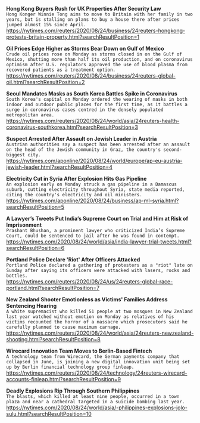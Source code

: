 **Hong Kong Buyers Rush for UK Properties After Security Law**\
`Hong Konger Winnie Tong aims to move to Britain with her family in two years, but is stalling on plans to buy a house there after prices jumped almost 15% since April.`\
https://nytimes.com/reuters/2020/08/24/business/24reuters-hongkong-protests-britain-property.html?searchResultPosition=1

**Oil Prices Edge Higher as Storms Bear Down on Gulf of Mexico**\
`Crude oil prices rose on Monday as storms closed in on the Gulf of Mexico, shutting more than half its oil production, and on coronavirus optimism after U.S. regulators approved the use of blood plasma from recovered patients as a treatment option.`\
https://nytimes.com/reuters/2020/08/24/business/24reuters-global-oil.html?searchResultPosition=2

**Seoul Mandates Masks as South Korea Battles Spike in Coronavirus**\
`South Korea's capital on Monday ordered the wearing of masks in both indoor and outdoor public places for the first time, as it battles a surge in coronavirus cases centred in the densely populated metropolitan area.`\
https://nytimes.com/reuters/2020/08/24/world/asia/24reuters-health-coronavirus-southkorea.html?searchResultPosition=3

**Suspect Arrested After Assault on Jewish Leader in Austria**\
`Austrian authorities say a suspect has been arrested after an assault on the head of the Jewish community in Graz, the country's second-biggest city.`\
https://nytimes.com/aponline/2020/08/24/world/europe/ap-eu-austria-jewish-leader.html?searchResultPosition=4

**Electricity Cut in Syria After Explosion Hits Gas Pipeline**\
`An explosion early on Monday struck a gas pipeline in a Damascus suburb, cutting electricity throughout Syria, state media reported, citing the country's electricity and oil ministers. `\
https://nytimes.com/aponline/2020/08/24/business/ap-ml-syria.html?searchResultPosition=5

**A Lawyer’s Tweets Put India’s Supreme Court on Trial and Him at Risk of Imprisonment**\
`Prashant Bhushan, a prominent lawyer who criticized India’s Supreme Court, could be sentenced to jail after he was found in contempt.`\
https://nytimes.com/2020/08/24/world/asia/india-lawyer-trial-tweets.html?searchResultPosition=6

**Portland Police Declare 'Riot' After Officers Attacked**\
`Portland Police declared a gathering of protesters as a "riot" late on Sunday after saying its officers were attacked with lasers, rocks and bottles. `\
https://nytimes.com/reuters/2020/08/24/us/24reuters-global-race-portland.html?searchResultPosition=7

**New Zealand Shooter Emotionless as Victims' Families Address Sentencing Hearing**\
`A white supremacist who killed 51 people at two mosques in New Zealand last year watched without emotion on Monday as relatives of his victims recounted the horror of a massacre which prosecutors said he carefully planned to cause maximum carnage.`\
https://nytimes.com/reuters/2020/08/24/world/asia/24reuters-newzealand-shooting.html?searchResultPosition=8

**Wirecard Innovation Team Moves to Berlin-Based Fintech**\
`A technology team from Wirecard, the German payments company that collapsed in June, is joining a new digital innovation unit being set up by Berlin financial technology group finleap.`\
https://nytimes.com/reuters/2020/08/24/technology/24reuters-wirecard-accounts-finleap.html?searchResultPosition=9

**Deadly Explosions Rip Through Southern Philippines**\
`The blasts, which killed at least nine people, occurred in a town plaza and near a cathedral targeted in a suicide bombing last year.`\
https://nytimes.com/2020/08/24/world/asia/-philippines-explosions-jolo-sulu.html?searchResultPosition=10

